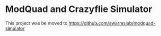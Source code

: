 # ModQuad and Crazyflie Simulator

This project was be moved to https://github.com/swarmslab/modquad-simulator
